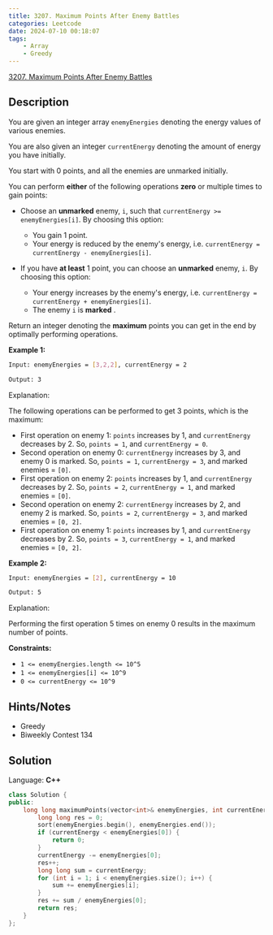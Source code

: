```yaml
---
title: 3207. Maximum Points After Enemy Battles
categories: Leetcode
date: 2024-07-10 00:18:07
tags:
    - Array
    - Greedy
---
```


[3207. Maximum Points After Enemy Battles](https://leetcode.com/problems/maximum-points-after-enemy-battles/description/)

## Description

You are given an integer array `enemyEnergies` denoting the energy values of various enemies.

You are also given an integer `currentEnergy` denoting the amount of energy you have initially.

You start with 0 points, and all the enemies are unmarked initially.

You can perform **either**  of the following operations **zero** or multiple times to gain points:

- Choose an **unmarked**  enemy, `i`, such that `currentEnergy >= enemyEnergies[i]`. By choosing this option:

  - You gain 1 point.
  - Your energy is reduced by the enemy's energy, i.e. `currentEnergy = currentEnergy - enemyEnergies[i]`.

- If you have **at least**  1 point, you can choose an **unmarked**  enemy, `i`. By choosing this option:

  - Your energy increases by the enemy's energy, i.e. `currentEnergy = currentEnergy + enemyEnergies[i]`.
  - The enemy `i` is **marked** .

Return an integer denoting the **maximum**  points you can get in the end by optimally performing operations.

**Example 1:**

```bash
Input: enemyEnergies = [3,2,2], currentEnergy = 2

Output: 3
```

Explanation:

The following operations can be performed to get 3 points, which is the maximum:

- First operation on enemy 1: `points` increases by 1, and `currentEnergy` decreases by 2. So, `points = 1`, and `currentEnergy = 0`.
- Second operation on enemy 0: `currentEnergy` increases by 3, and enemy 0 is marked. So, `points = 1`, `currentEnergy = 3`, and marked enemies = `[0]`.
- First operation on enemy 2: `points` increases by 1, and `currentEnergy` decreases by 2. So, `points = 2`, `currentEnergy = 1`, and marked enemies = `[0]`.
- Second operation on enemy 2: `currentEnergy` increases by 2, and enemy 2 is marked. So, `points = 2`, `currentEnergy = 3`, and marked enemies = `[0, 2]`.
- First operation on enemy 1: `points` increases by 1, and `currentEnergy` decreases by 2. So, `points = 3`, `currentEnergy = 1`, and marked enemies = `[0, 2]`.

**Example 2:**

```bash
Input: enemyEnergies = [2], currentEnergy = 10

Output: 5
```

Explanation:

Performing the first operation 5 times on enemy 0 results in the maximum number of points.

**Constraints:**

- `1 <= enemyEnergies.length <= 10^5`
- `1 <= enemyEnergies[i] <= 10^9`
- `0 <= currentEnergy <= 10^9`

## Hints/Notes

- Greedy
- Biweekly Contest 134

## Solution

Language: **C++**

```C++
class Solution {
public:
    long long maximumPoints(vector<int>& enemyEnergies, int currentEnergy) {
        long long res = 0;
        sort(enemyEnergies.begin(), enemyEnergies.end());
        if (currentEnergy < enemyEnergies[0]) {
            return 0;
        }
        currentEnergy -= enemyEnergies[0];
        res++;
        long long sum = currentEnergy;
        for (int i = 1; i < enemyEnergies.size(); i++) {
            sum += enemyEnergies[i];
        }
        res += sum / enemyEnergies[0];
        return res;
    }
};
```
